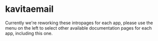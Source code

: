 # kavitaemail

Currently we're reworking these intropages for each app, please use the menu on the left to select other available documentation pages for each app, including this one.
